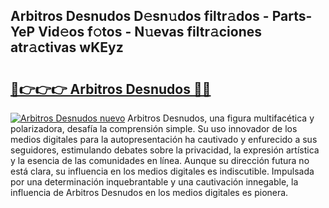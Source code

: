## Arbitros Desnudos D𝚎sn𝚞dos filtr𝚊dos - Parts-YeP Vid𝚎os f𝚘tos - N𝚞evas filtr𝚊ciones atr𝚊ctivas wKEyz

# <h2><a href="http://mb3pgxz.tromn.icu/?c=Arbitros+Desnudos">🔗👉👉👉 Arbitros Desnudos 🔗🔗</a></h2>

[![Arbitros Desnudos nuevo](https://i.imgur.com/pEAQMta.gif)](http://mb3pgxz.tromn.icu/?c=Arbitros+Desnudos)
Arbitros Desnudos, una figura multifacética y polarizadora, desafía la comprensión simple. Su uso innovador de los medios digitales para la autopresentación ha cautivado y enfurecido a sus seguidores, estimulando debates sobre la privacidad, la expresión artística y la esencia de las comunidades en línea. Aunque su dirección futura no está clara, su influencia en los medios digitales es indiscutible. Impulsada por una determinación inquebrantable y una cautivación innegable, la influencia de Arbitros Desnudos en los medios digitales es pionera.
